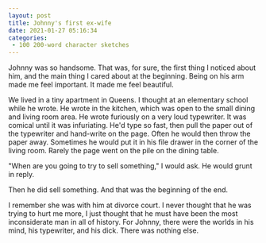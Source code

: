 ```yaml
---
layout: post
title: Johnny's first ex-wife
date: 2021-01-27 05:16:34
categories:
 - 100 200-word character sketches
---
```


Johnny was so handsome. That was, for sure, the first thing I noticed about him, and the main thing I cared about at the beginning. Being on his arm made me feel important. It made me feel beautiful.

We lived in a tiny apartment in Queens. I thought at an elementary school while he wrote. He wrote in the kitchen, which was open to the small dining and living room area. He wrote furiously on a very loud typewriter. It was comical until it was infuriating. He'd type so fast, then pull the paper out of the typewriter and hand-write on the page. Often he would then throw the paper away. Sometimes he would put it in his file drawer in the corner of the living room. Rarely the page went on the pile on the dining table.

"When are you going to try to sell something," I would ask. He would grunt in reply.

Then he did sell something. And that was the beginning of the end.

I remember she was with him at divorce court. I never thought that he was trying to hurt me more, I just thought that he must have been the most inconsiderate man in all of history. For Johnny, there were the worlds in his mind, his typewriter, and his dick. There was nothing else.
